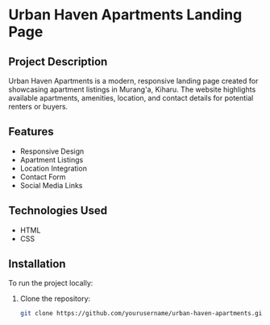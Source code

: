 # Urban Haven Apartments Landing Page

## Project Description
Urban Haven Apartments is a modern, responsive landing page created for showcasing apartment listings in Murang'a, Kiharu. The website highlights available apartments, amenities, location, and contact details for potential renters or buyers.

## Features
- Responsive Design
- Apartment Listings
- Location Integration
- Contact Form
- Social Media Links

## Technologies Used
- HTML
- CSS

## Installation
To run the project locally:

1. Clone the repository:
   ```bash
   git clone https://github.com/yourusername/urban-haven-apartments.git
